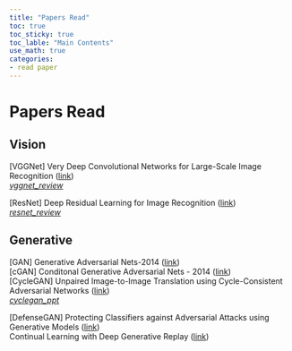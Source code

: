 ```yaml
---
title: "Papers Read"
toc: true
toc_sticky: true
toc_lable: "Main Contents"
use_math: true
categories:
- read paper
---
```




# Papers Read



## Vision

[VGGNet] Very Deep Convolutional Networks for Large-Scale Image Recognition ([link](https://arxiv.org/abs/1409.1556)) <br/>[*vggnet_review*](https://jiho314.github.io/assets/paper-review/vggnet_review.pdf) <br/>

[ResNet] Deep Residual Learning for Image Recognition ([link](https://www.cv-foundation.org/openaccess/content_cvpr_2016/papers/He_Deep_Residual_Learning_CVPR_2016_paper.pdf)) <br/>[*resnet_review*](https://jiho314.github.io/assets/paper-review/resnet_review.pdf) <br/>





## Generative

[GAN] Generative Adversarial Nets-2014 ([link](https://arxiv.org/abs/1406.2661))  <br/>
[cGAN] Conditonal Generative Adversarial Nets - 2014  ([link](https://arxiv.org/abs/1411.1784)) <br/>
[CycleGAN] Unpaired Image-to-Image Translation using Cycle-Consistent Adversarial Networks ([link](https://arxiv.org/abs/1703.10593))<br/>[*cyclegan_ppt*](https://jiho314.github.io/assets/presenation/cyclegan_ppt.pdf)

[DefenseGAN] Protecting Classifiers against Adversarial Attacks using Generative Models ([link](https://arxiv.org/abs/1805.06605))<br/>Continual Learning with Deep Generative Replay ([link](https://arxiv.org/abs/1705.08690))<br/>





<!--

```
<details>
<summary>여기를 눌러주세요</summary>
<div markdown="1">       

😎숨겨진 내용😎

</div>
</details>
```

-->
